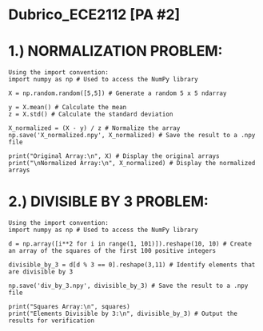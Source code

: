# Dubrico_ECE2112 [PA #2]

# 1.) NORMALIZATION PROBLEM:

    Using the import convention:
    import numpy as np # Used to access the NumPy library
    
    X = np.random.random([5,5]) # Generate a random 5 x 5 ndarray
    
    y = X.mean() # Calculate the mean
    z = X.std() # Calculate the standard deviation
    
    X_normalized = (X - y) / z # Normalize the array
    np.save('X_normalized.npy', X_normalized) # Save the result to a .npy file    
    
    print("Original Array:\n", X) # Display the original arrays
    print("\nNormalized Array:\n", X_normalized) # Display the normalized arrays


  # 2.) DIVISIBLE BY 3 PROBLEM:

    Using the import convention:
    import numpy as np # Used to access the NumPy library

    d = np.array([i**2 for i in range(1, 101)]).reshape(10, 10) # Create an array of the squares of the first 100 positive integers

    divisible_by_3 = d[d % 3 == 0].reshape(3,11) # Identify elements that are divisible by 3
    
    np.save('div_by_3.npy', divisible_by_3) # Save the result to a .npy file
    
    print("Squares Array:\n", squares)
    print("Elements Divisible by 3:\n", divisible_by_3) # Output the results for verification
    
